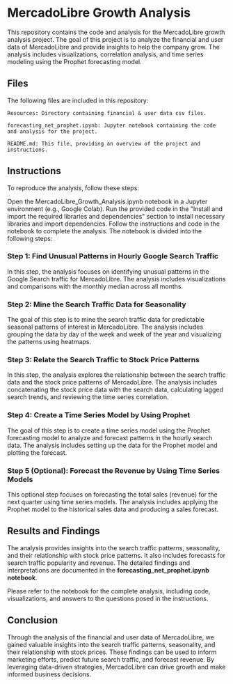 # **MercadoLibre Growth Analysis**
This repository contains the code and analysis for the MercadoLibre growth analysis project. The goal of this project is to analyze the financial and user data of MercadoLibre and provide insights to help the company grow. The analysis includes visualizations, correlation analysis, and time series modeling using the Prophet forecasting model.


## **Files**
The following files are included in this repository:
```
Resources: Directory containing financial & user data csv files.

forecasting_net_prophet.ipynb: Jupyter notebook containing the code and analysis for the project.

README.md: This file, providing an overview of the project and instructions.
```
## **Instructions**
To reproduce the analysis, follow these steps:

Open the MercadoLibre_Growth_Analysis.ipynb notebook in a Jupyter environment (e.g., Google Colab).
Run the provided code in the "Install and import the required libraries and dependencies" section to install necessary libraries and import dependencies.
Follow the instructions and code in the notebook to complete the analysis.
The notebook is divided into the following steps:

### **Step 1:** Find Unusual Patterns in Hourly Google Search Traffic
In this step, the analysis focuses on identifying unusual patterns in the Google Search traffic for MercadoLibre. The analysis includes visualizations and comparisons with the monthly median across all months.

### **Step 2:** Mine the Search Traffic Data for Seasonality
The goal of this step is to mine the search traffic data for predictable seasonal patterns of interest in MercadoLibre. The analysis includes grouping the data by day of the week and week of the year and visualizing the patterns using heatmaps.

### **Step 3:** Relate the Search Traffic to Stock Price Patterns
In this step, the analysis explores the relationship between the search traffic data and the stock price patterns of MercadoLibre. The analysis includes concatenating the stock price data with the search data, calculating lagged search trends, and reviewing the time series correlation.

### **Step 4:** Create a Time Series Model by Using Prophet
The goal of this step is to create a time series model using the Prophet forecasting model to analyze and forecast patterns in the hourly search data. The analysis includes setting up the data for the Prophet model and plotting the forecast.

### **Step 5 (Optional):** Forecast the Revenue by Using Time Series Models
This optional step focuses on forecasting the total sales (revenue) for the next quarter using time series models. The analysis includes applying the Prophet model to the historical sales data and producing a sales forecast.

## **Results and Findings**
The analysis provides insights into the search traffic patterns, seasonality, and their relationship with stock price patterns. It also includes forecasts for search traffic popularity and revenue. The detailed findings and interpretations are documented in the **forecasting_net_prophet.ipynb notebook**.

Please refer to the notebook for the complete analysis, including code, visualizations, and answers to the questions posed in the instructions.

## **Conclusion**
Through the analysis of the financial and user data of MercadoLibre, we gained valuable insights into the search traffic patterns, seasonality, and their relationship with stock prices. These findings can be used to inform marketing efforts, predict future search traffic, and forecast revenue. By leveraging data-driven strategies, MercadoLibre can drive growth and make informed business decisions.